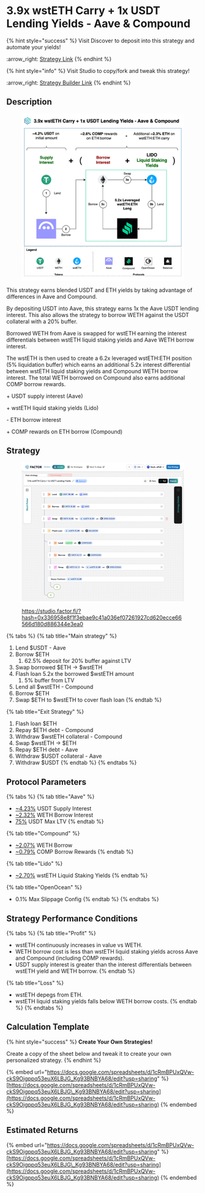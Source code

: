 # 3.9x wstETH Carry + 1x USDT Lending Yields - Aave & Compound

{% hint style="success" %}
Visit Discover to deposit into this strategy and automate your yields!

:arrow\_right: [Strategy Link](https://pro.factor.fi/strategies/0x886a037F089c6DD57EFAfc94c536E6fb63B7844F)
{% endhint %}

{% hint style="info" %}
Visit Studio to copy/fork and tweak this strategy!

:arrow\_right: [Strategy Builder Link](https://studio.factor.fi/?hash=0x336958e8f1f3ebae9c41a036ef07261927cd620ecce66566d180d886344e3ea0)
{% endhint %}

## Description

<figure><img src="../../../../.gitbook/assets/3.9x wstETH Carry + 1x USDT Lending Yields - Aave &#x26; Compound (1).jpg" alt=""><figcaption></figcaption></figure>

This strategy earns blended USDT and ETH yields by taking advantage of differences in Aave and Compound.

By depositing USDT into Aave, this strategy earns 1x the Aave USDT lending interest. This also allows the strategy to borrow WETH against the USDT collateral with a 20% buffer.&#x20;

Borrowed WETH from Aave is swapped for wstETH earning the interest differentials between wstETH liquid staking yields and Aave WETH borrow interest.

The wstETH is then used to create a 6.2x leveraged wstETH:ETH position (5% liquidation buffer) which earns an additional 5.2x interest differential between wstETH liquid staking yields and Compound WETH borrow interest. The total WETH borrowed on Compound also earns additional COMP borrow rewards.

\+ USDT supply interest (Aave)

\+ wstETH liquid staking yields (Lido)

\- ETH borrow interest

\+ COMP rewards on ETH borrow (Compound)

## Strategy

<figure><img src="../../../../.gitbook/assets/image (80).png" alt=""><figcaption><p><a href="https://studio.factor.fi/?hash=0x336958e8f1f3ebae9c41a036ef07261927cd620ecce66566d180d886344e3ea0">https://studio.factor.fi/?hash=0x336958e8f1f3ebae9c41a036ef07261927cd620ecce66566d180d886344e3ea0</a></p></figcaption></figure>

{% tabs %}
{% tab title="Main strategy" %}
1. Lend $USDT - Aave
2. Borrow $ETH
   1. 62.5% deposit for 20% buffer against LTV
3. Swap borrowed $ETH → $wstETH
4. Flash loan 5.2x the borrowed $wstETH amount
   1. 5% buffer from LTV
5. Lend all $wstETH - Compound
6. Borrow $ETH&#x20;
7. Swap $ETH to $wstETH to cover flash loan
{% endtab %}

{% tab title="Exit Strategy" %}
1. Flash loan $ETH
2. Repay $ETH debt - Compound
3. Withdraw $wstETH collateral - Compound
4. Swap $wstETH → $ETH
5. Repay $ETH debt - Aave
6. Withdraw $USDT collateral - Aave
7. Withdraw $USDT
{% endtab %}
{% endtabs %}

## Protocol Parameters

{% tabs %}
{% tab title="Aave" %}
* [\~4.23%](https://app.aave.com/reserve-overview/?underlyingAsset=0xfd086bc7cd5c481dcc9c85ebe478a1c0b69fcbb9\&marketName=proto_arbitrum_v3) USDT Supply Interest
* [\~2.32%](https://app.aave.com/reserve-overview/?underlyingAsset=0x82af49447d8a07e3bd95bd0d56f35241523fbab1\&marketName=proto_arbitrum_v3) WETH Borrow Interest
* [75%](https://app.aave.com/reserve-overview/?underlyingAsset=0xfd086bc7cd5c481dcc9c85ebe478a1c0b69fcbb9\&marketName=proto_arbitrum_v3) USDT Max LTV
{% endtab %}

{% tab title="Compound" %}
* [\~2.07%](https://app.compound.finance/markets/weth-arb) WETH Borrow
* [\~0.79%](https://app.compound.finance/markets/weth-arb) COMP Borrow Rewards
{% endtab %}

{% tab title="Lido" %}
* [\~2.70%](https://lido.fi/) wstETH Liquid Staking Yields
{% endtab %}

{% tab title="OpenOcean" %}
* 0.1% Max Slippage Config
{% endtab %}
{% endtabs %}

## Strategy Performance Conditions

{% tabs %}
{% tab title="Profit" %}
* wstETH continuously increases in value vs WETH.
* WETH borrow cost is less than wstETH liquid staking yields across Aave and Compound (including COMP rewards).
* USDT supply interest is greater than the interest differentials between wstETH yield and WETH borrow.
{% endtab %}

{% tab title="Loss" %}
* wstETH depegs from ETH.
* wstETH liquid staking yields falls below WETH borrow costs.
{% endtab %}
{% endtabs %}

## Calculation Template

{% hint style="success" %}
**Create Your Own Strategies!**

Create a copy of the sheet below and tweak it to create your own personalized strategy.
{% endhint %}

{% embed url="https://docs.google.com/spreadsheets/d/1cRmBPUxQVw-ckS9Oigppq53euX6LBJG_Kg93BNBYA68/edit?usp=sharing" %}
[https://docs.google.com/spreadsheets/d/1cRmBPUxQVw-ckS9Oigppq53euX6LBJG\_Kg93BNBYA68/edit?usp=sharing](https://docs.google.com/spreadsheets/d/1cRmBPUxQVw-ckS9Oigppq53euX6LBJG_Kg93BNBYA68/edit?usp=sharing)
{% endembed %}

## Estimated Returns

{% embed url="https://docs.google.com/spreadsheets/d/1cRmBPUxQVw-ckS9Oigppq53euX6LBJG_Kg93BNBYA68/edit?usp=sharing" %}
[https://docs.google.com/spreadsheets/d/1cRmBPUxQVw-ckS9Oigppq53euX6LBJG\_Kg93BNBYA68/edit?usp=sharing](https://docs.google.com/spreadsheets/d/1cRmBPUxQVw-ckS9Oigppq53euX6LBJG_Kg93BNBYA68/edit?usp=sharing)
{% endembed %}
